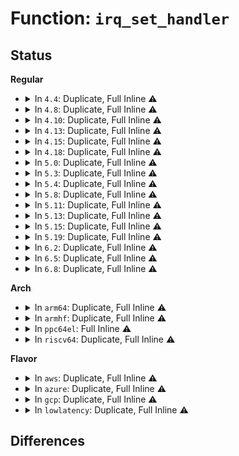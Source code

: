 # Function: <code>irq_set_handler</code>

## Status
<b>Regular</b>
<ul>
<li>
<details>
<summary>In <code>4.4</code>: Duplicate, Full Inline ⚠️</summary>

**Collision:** Static Duplication

**Inline:** Full

**Transformation:** False

**Instances:**

```
In kernel/irq/generic-chip.c (ffffffff810df66c)
Location: include/linux/irq.h:526
Inline: True
Inline callers:
  - kernel/irq/generic-chip.c:irq_remove_generic_chip
```
```
In kernel/irq/irqdomain.c (ffffffff810e10fe)
Location: include/linux/irq.h:526
Inline: True
Inline callers:
  - kernel/irq/irqdomain.c:irq_domain_free_irqs_top
```
</details>
</li>
<li>
<details>
<summary>In <code>4.8</code>: Duplicate, Full Inline ⚠️</summary>

**Collision:** Static Duplication

**Inline:** Full

**Transformation:** False

**Instances:**

```
In kernel/irq/generic-chip.c (ffffffff810e4fd9)
Location: include/linux/irq.h:555
Inline: True
Inline callers:
  - kernel/irq/generic-chip.c:irq_remove_generic_chip
```
```
In kernel/irq/irqdomain.c (ffffffff810e69ee)
Location: include/linux/irq.h:555
Inline: True
Inline callers:
  - kernel/irq/irqdomain.c:irq_domain_free_irqs_top
```
</details>
</li>
<li>
<details>
<summary>In <code>4.10</code>: Duplicate, Full Inline ⚠️</summary>

**Collision:** Static Duplication

**Inline:** Full

**Transformation:** False

**Instances:**

```
In kernel/irq/generic-chip.c (ffffffff810eb8e9)
Location: include/linux/irq.h:572
Inline: True
Inline callers:
  - kernel/irq/generic-chip.c:irq_remove_generic_chip
```
```
In kernel/irq/irqdomain.c (ffffffff810ed3de)
Location: include/linux/irq.h:572
Inline: True
Inline callers:
  - kernel/irq/irqdomain.c:irq_domain_free_irqs_top
```
</details>
</li>
<li>
<details>
<summary>In <code>4.13</code>: Duplicate, Full Inline ⚠️</summary>

**Collision:** Static Duplication

**Inline:** Full

**Transformation:** False

**Instances:**

```
In kernel/irq/generic-chip.c (ffffffff810eb182)
Location: include/linux/irq.h:622
Inline: True
Inline callers:
  - kernel/irq/generic-chip.c:irq_remove_generic_chip
```
```
In kernel/irq/irqdomain.c (ffffffff810ece5e)
Location: include/linux/irq.h:622
Inline: True
Inline callers:
  - kernel/irq/irqdomain.c:irq_domain_free_irqs_top
```
</details>
</li>
<li>
<details>
<summary>In <code>4.15</code>: Duplicate, Full Inline ⚠️</summary>

**Collision:** Static Duplication

**Inline:** Full

**Transformation:** False

**Instances:**

```
In kernel/irq/generic-chip.c (ffffffff810f36e2)
Location: include/linux/irq.h:651
Inline: True
Inline callers:
  - kernel/irq/generic-chip.c:irq_remove_generic_chip
```
```
In kernel/irq/irqdomain.c (ffffffff810f589e)
Location: include/linux/irq.h:651
Inline: True
Inline callers:
  - kernel/irq/irqdomain.c:irq_domain_free_irqs_top
```
</details>
</li>
<li>
<details>
<summary>In <code>4.18</code>: Duplicate, Full Inline ⚠️</summary>

**Collision:** Static Duplication

**Inline:** Full

**Transformation:** False

**Instances:**

```
In kernel/irq/generic-chip.c (ffffffff810fbe12)
Location: include/linux/irq.h:653
Inline: True
Inline callers:
  - kernel/irq/generic-chip.c:irq_remove_generic_chip
```
```
In kernel/irq/irqdomain.c (ffffffff810fdc4e)
Location: include/linux/irq.h:653
Inline: True
Inline callers:
  - kernel/irq/irqdomain.c:irq_domain_free_irqs_top
```
</details>
</li>
<li>
<details>
<summary>In <code>5.0</code>: Duplicate, Full Inline ⚠️</summary>

**Collision:** Static Duplication

**Inline:** Full

**Transformation:** False

**Instances:**

```
In kernel/irq/generic-chip.c (ffffffff811075e2)
Location: include/linux/irq.h:654
Inline: True
Inline callers:
  - kernel/irq/generic-chip.c:irq_remove_generic_chip
```
```
In kernel/irq/irqdomain.c (ffffffff8110941e)
Location: include/linux/irq.h:654
Inline: True
Inline callers:
  - kernel/irq/irqdomain.c:irq_domain_free_irqs_top
```
</details>
</li>
<li>
<details>
<summary>In <code>5.3</code>: Duplicate, Full Inline ⚠️</summary>

**Collision:** Static Duplication

**Inline:** Full

**Transformation:** False

**Instances:**

```
In kernel/irq/generic-chip.c (ffffffff81110b99)
Location: include/linux/irq.h:667
Inline: True
Inline callers:
  - kernel/irq/generic-chip.c:irq_remove_generic_chip
```
```
In kernel/irq/irqdomain.c (ffffffff81112a1e)
Location: include/linux/irq.h:667
Inline: True
Inline callers:
  - kernel/irq/irqdomain.c:irq_domain_free_irqs_top
```
</details>
</li>
<li>
<details>
<summary>In <code>5.4</code>: Duplicate, Full Inline ⚠️</summary>

**Collision:** Static Duplication

**Inline:** Full

**Transformation:** False

**Instances:**

```
In kernel/irq/generic-chip.c (ffffffff8111cdf9)
Location: include/linux/irq.h:685
Inline: True
Inline callers:
  - kernel/irq/generic-chip.c:irq_remove_generic_chip
```
```
In kernel/irq/irqdomain.c (ffffffff8111ecae)
Location: include/linux/irq.h:685
Inline: True
Inline callers:
  - kernel/irq/irqdomain.c:irq_domain_free_irqs_top
```
</details>
</li>
<li>
<details>
<summary>In <code>5.8</code>: Duplicate, Full Inline ⚠️</summary>

**Collision:** Static Duplication

**Inline:** Full

**Transformation:** False

**Instances:**

```
In kernel/irq/generic-chip.c (ffffffff811291a9)
Location: include/linux/irq.h:715
Inline: True
Inline callers:
  - kernel/irq/generic-chip.c:irq_remove_generic_chip
```
```
In kernel/irq/irqdomain.c (ffffffff8112afce)
Location: include/linux/irq.h:715
Inline: True
Inline callers:
  - kernel/irq/irqdomain.c:irq_domain_free_irqs_top
```
</details>
</li>
<li>
<details>
<summary>In <code>5.11</code>: Duplicate, Full Inline ⚠️</summary>

**Collision:** Static Duplication

**Inline:** Full

**Transformation:** False

**Instances:**

```
In kernel/irq/generic-chip.c (ffffffff81124a79)
Location: include/linux/irq.h:728
Inline: True
Inline callers:
  - kernel/irq/generic-chip.c:irq_remove_generic_chip
```
```
In kernel/irq/irqdomain.c (ffffffff81126a5e)
Location: include/linux/irq.h:728
Inline: True
Inline callers:
  - kernel/irq/irqdomain.c:irq_domain_free_irqs_top
```
</details>
</li>
<li>
<details>
<summary>In <code>5.13</code>: Duplicate, Full Inline ⚠️</summary>

**Collision:** Static Duplication

**Inline:** Full

**Transformation:** False

**Instances:**

```
In kernel/irq/generic-chip.c (ffffffff81124e39)
Location: include/linux/irq.h:730
Inline: True
Inline callers:
  - kernel/irq/generic-chip.c:irq_remove_generic_chip
```
```
In kernel/irq/irqdomain.c (ffffffff81126a9e)
Location: include/linux/irq.h:730
Inline: True
Inline callers:
  - kernel/irq/irqdomain.c:irq_domain_free_irqs_top
```
</details>
</li>
<li>
<details>
<summary>In <code>5.15</code>: Duplicate, Full Inline ⚠️</summary>

**Collision:** Static Duplication

**Inline:** Full

**Transformation:** False

**Instances:**

```
In kernel/irq/generic-chip.c (ffffffff811454d9)
Location: include/linux/irq.h:732
Inline: True
Inline callers:
  - kernel/irq/generic-chip.c:irq_remove_generic_chip
```
```
In kernel/irq/irqdomain.c (ffffffff8114701e)
Location: include/linux/irq.h:732
Inline: True
Inline callers:
  - kernel/irq/irqdomain.c:irq_domain_free_irqs_top
```
</details>
</li>
<li>
<details>
<summary>In <code>5.19</code>: Duplicate, Full Inline ⚠️</summary>

**Collision:** Static Duplication

**Inline:** Full

**Transformation:** False

**Instances:**

```
In kernel/irq/generic-chip.c (ffffffff81168ee7)
Location: include/linux/irq.h:736
Inline: True
Inline callers:
  - kernel/irq/generic-chip.c:irq_remove_generic_chip
```
```
In kernel/irq/irqdomain.c (ffffffff8116b43e)
Location: include/linux/irq.h:736
Inline: True
Inline callers:
  - kernel/irq/irqdomain.c:irq_domain_free_irqs_top
```
```
In kernel/irq/irq_sim.c (ffffffff8116c373)
Location: include/linux/irq.h:736
Inline: True
Inline callers:
  - kernel/irq/irq_sim.c:irq_sim_domain_unmap
  - kernel/irq/irq_sim.c:irq_sim_domain_map
```
</details>
</li>
<li>
<details>
<summary>In <code>6.2</code>: Duplicate, Full Inline ⚠️</summary>

**Collision:** Static Duplication

**Inline:** Full

**Transformation:** False

**Instances:**

```
In kernel/irq/generic-chip.c (ffffffff8119d757)
Location: include/linux/irq.h:738
Inline: True
Inline callers:
  - kernel/irq/generic-chip.c:irq_remove_generic_chip
```
```
In kernel/irq/irqdomain.c (ffffffff811a022e)
Location: include/linux/irq.h:738
Inline: True
Inline callers:
  - kernel/irq/irqdomain.c:irq_domain_free_irqs_top
```
```
In kernel/irq/irq_sim.c (ffffffff811a1303)
Location: include/linux/irq.h:738
Inline: True
Inline callers:
  - kernel/irq/irq_sim.c:irq_sim_domain_unmap
  - kernel/irq/irq_sim.c:irq_sim_domain_map
```
</details>
</li>
<li>
<details>
<summary>In <code>6.5</code>: Duplicate, Full Inline ⚠️</summary>

**Collision:** Static Duplication

**Inline:** Full

**Transformation:** False

**Instances:**

```
In kernel/irq/generic-chip.c (ffffffff811af607)
Location: include/linux/irq.h:751
Inline: True
Inline callers:
  - kernel/irq/generic-chip.c:irq_remove_generic_chip
```
```
In kernel/irq/irqdomain.c (ffffffff811b20ee)
Location: include/linux/irq.h:751
Inline: True
Inline callers:
  - kernel/irq/irqdomain.c:irq_domain_free_irqs_top
```
```
In kernel/irq/irq_sim.c (ffffffff811b3113)
Location: include/linux/irq.h:751
Inline: True
Inline callers:
  - kernel/irq/irq_sim.c:irq_sim_domain_unmap
  - kernel/irq/irq_sim.c:irq_sim_domain_map
```
</details>
</li>
<li>
<details>
<summary>In <code>6.8</code>: Duplicate, Full Inline ⚠️</summary>

**Collision:** Static Duplication

**Inline:** Full

**Transformation:** False

**Instances:**

```
In kernel/irq/generic-chip.c (ffffffff811bf6fa)
Location: include/linux/irq.h:733
Inline: True
Inline callers:
  - kernel/irq/generic-chip.c:irq_remove_generic_chip
```
```
In kernel/irq/irqdomain.c (ffffffff811c1e9e)
Location: include/linux/irq.h:733
Inline: True
Inline callers:
  - kernel/irq/irqdomain.c:irq_domain_free_irqs_top
```
```
In kernel/irq/irq_sim.c (ffffffff811c2f33)
Location: include/linux/irq.h:733
Inline: True
Inline callers:
  - kernel/irq/irq_sim.c:irq_sim_domain_unmap
  - kernel/irq/irq_sim.c:irq_sim_domain_map
```
</details>
</li>
</ul>
<b>Arch</b>
<ul>
<li>
<details>
<summary>In <code>arm64</code>: Duplicate, Full Inline ⚠️</summary>

**Collision:** Static Duplication

**Inline:** Full

**Transformation:** False

**Instances:**

```
In kernel/irq/generic-chip.c (ffff8000101819c8)
Location: include/linux/irq.h:685
Inline: True
Inline callers:
  - kernel/irq/generic-chip.c:irq_remove_generic_chip
```
```
In kernel/irq/irqdomain.c (ffff80001018472c)
Location: include/linux/irq.h:685
Inline: True
Inline callers:
  - kernel/irq/irqdomain.c:irq_domain_free_irqs_top
```
```
In drivers/irqchip/irq-gic-v3.c (ffff80001066de88)
Location: include/linux/irq.h:685
Inline: True
Inline callers:
  - drivers/irqchip/irq-gic-v3.c:gic_irq_domain_free
```
```
In drivers/irqchip/irq-partition-percpu.c (ffff800010675c9c)
Location: include/linux/irq.h:685
Inline: True
```
```
In drivers/irqchip/irq-mvebu-sei.c (ffff80001067a600)
Location: include/linux/irq.h:685
Inline: True
Inline callers:
  - drivers/irqchip/irq-mvebu-sei.c:mvebu_sei_domain_free
```
```
In drivers/dma/ipu/ipu_irq.c (ffff80001148f278)
Location: include/linux/irq.h:685
Inline: True
Inline callers:
  - drivers/dma/ipu/ipu_irq.c:ipu_irq_attach_irq
```
</details>
</li>
<li>
<details>
<summary>In <code>armhf</code>: Duplicate, Full Inline ⚠️</summary>

**Collision:** Static Duplication

**Inline:** Full

**Transformation:** False

**Instances:**

```
In kernel/irq/generic-chip.c (c03d0ec0)
Location: include/linux/irq.h:685
Inline: True
Inline callers:
  - kernel/irq/generic-chip.c:irq_remove_generic_chip
```
```
In kernel/irq/irqdomain.c (c03d3820)
Location: include/linux/irq.h:685
Inline: True
Inline callers:
  - kernel/irq/irqdomain.c:irq_domain_free_irqs_top
```
```
In drivers/irqchip/irq-gic-v3.c (c081706c)
Location: include/linux/irq.h:685
Inline: True
Inline callers:
  - drivers/irqchip/irq-gic-v3.c:gic_irq_domain_free
```
```
In drivers/irqchip/irq-partition-percpu.c (c081e078)
Location: include/linux/irq.h:685
Inline: True
```
```
In drivers/dma/ipu/ipu_irq.c (c158ec8c)
Location: include/linux/irq.h:685
Inline: True
Inline callers:
  - drivers/dma/ipu/ipu_irq.c:ipu_irq_attach_irq
```
```
In drivers/mfd/asic3.c (c15992f8)
Location: include/linux/irq.h:685
Inline: True
Inline callers:
  - drivers/mfd/asic3.c:asic3_probe
```
</details>
</li>
<li>
<details>
<summary>In <code>ppc64el</code>: Full Inline ⚠️</summary>

**Collision:** Unique Static

**Inline:** Full

**Transformation:** False

**Instances:**

```
In kernel/irq/generic-chip.c (c0000000001dc1f0)
Location: include/linux/irq.h:685
Inline: True
Inline callers:
  - kernel/irq/generic-chip.c:irq_remove_generic_chip
```
</details>
</li>
<li>
<details>
<summary>In <code>riscv64</code>: Duplicate, Full Inline ⚠️</summary>

**Collision:** Static Duplication

**Inline:** Full

**Transformation:** False

**Instances:**

```
In kernel/irq/generic-chip.c (ffffffe0001197a6)
Location: include/linux/irq.h:685
Inline: True
Inline callers:
  - kernel/irq/generic-chip.c:irq_remove_generic_chip
```
```
In kernel/irq/irqdomain.c (ffffffe00011b6c4)
Location: include/linux/irq.h:685
Inline: True
Inline callers:
  - kernel/irq/irqdomain.c:irq_domain_free_irqs_top
```
</details>
</li>
</ul>
<b>Flavor</b>
<ul>
<li>
<details>
<summary>In <code>aws</code>: Duplicate, Full Inline ⚠️</summary>

**Collision:** Static Duplication

**Inline:** Full

**Transformation:** False

**Instances:**

```
In kernel/irq/generic-chip.c (ffffffff811153d9)
Location: include/linux/irq.h:685
Inline: True
Inline callers:
  - kernel/irq/generic-chip.c:irq_remove_generic_chip
```
```
In kernel/irq/irqdomain.c (ffffffff8111728e)
Location: include/linux/irq.h:685
Inline: True
Inline callers:
  - kernel/irq/irqdomain.c:irq_domain_free_irqs_top
```
</details>
</li>
<li>
<details>
<summary>In <code>azure</code>: Duplicate, Full Inline ⚠️</summary>

**Collision:** Static Duplication

**Inline:** Full

**Transformation:** False

**Instances:**

```
In kernel/irq/generic-chip.c (ffffffff811060e9)
Location: include/linux/irq.h:685
Inline: True
Inline callers:
  - kernel/irq/generic-chip.c:irq_remove_generic_chip
```
```
In kernel/irq/irqdomain.c (ffffffff81107f7e)
Location: include/linux/irq.h:685
Inline: True
Inline callers:
  - kernel/irq/irqdomain.c:irq_domain_free_irqs_top
```
```
In kernel/irq/irq_sim.c (ffffffff81108abd)
Location: include/linux/irq.h:685
Inline: True
Inline callers:
  - kernel/irq/irq_sim.c:irq_sim_init
```
</details>
</li>
<li>
<details>
<summary>In <code>gcp</code>: Duplicate, Full Inline ⚠️</summary>

**Collision:** Static Duplication

**Inline:** Full

**Transformation:** False

**Instances:**

```
In kernel/irq/generic-chip.c (ffffffff811132c9)
Location: include/linux/irq.h:685
Inline: True
Inline callers:
  - kernel/irq/generic-chip.c:irq_remove_generic_chip
```
```
In kernel/irq/irqdomain.c (ffffffff8111517e)
Location: include/linux/irq.h:685
Inline: True
Inline callers:
  - kernel/irq/irqdomain.c:irq_domain_free_irqs_top
```
</details>
</li>
<li>
<details>
<summary>In <code>lowlatency</code>: Duplicate, Full Inline ⚠️</summary>

**Collision:** Static Duplication

**Inline:** Full

**Transformation:** False

**Instances:**

```
In kernel/irq/generic-chip.c (ffffffff8111e5e7)
Location: include/linux/irq.h:685
Inline: True
Inline callers:
  - kernel/irq/generic-chip.c:irq_remove_generic_chip
```
```
In kernel/irq/irqdomain.c (ffffffff811207ae)
Location: include/linux/irq.h:685
Inline: True
Inline callers:
  - kernel/irq/irqdomain.c:irq_domain_free_irqs_top
```
</details>
</li>
</ul>

## Differences
